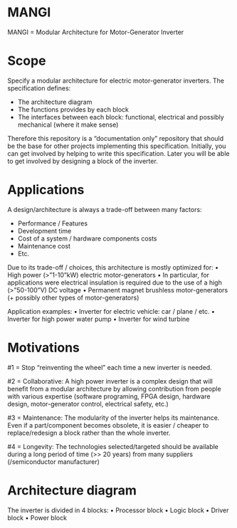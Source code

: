 # MANGI

MANGI = Modular Architecture for Motor-Generator Inverter

# Scope
Specify a modular architecture for electric motor-generator inverters.
The specification defines:
-	The architecture diagram
-	The functions provides by each block
-	The interfaces between each block: functional, electrical and possibly mechanical (where it make sense)

Therefore this repository is a “documentation only” repository that should be the base for other projects implementing this specification.
Initially, you can get involved by helping to write this specification.
Later you will be able to get involved by designing a block of the inverter. 


# Applications
A design/architecture is always a trade-off between many factors:
-	Performance / Features
-	Development time
-	Cost of a system / hardware components costs
-	Maintenance cost
-	Etc.

Due to its trade-off / choices, this architecture is mostly optimized for:
•	High power (>”1-10”kW) electric motor-generators
•	In particular, for applications were electrical insulation is required due to the use of a high (>”50-100”V) DC voltage
•	Permanent magnet brushless motor-generators (+ possibly other types of motor-generators)

Application examples:
•	Inverter for electric vehicle: car / plane / etc.
•	Inverter for high power water pump
•	Inverter for wind turbine

#	Motivations

#1 = Stop “reinventing the wheel” each time a new inverter is needed.

#2 = Collaborative:     A high power inverter is a complex design that will benefit from a modular architecture by allowing contribution from people with various expertise (software programing, FPGA design, hardware design, motor-generator control, electrical safety, etc.)

#3 = Maintenance:   The modularity of the inverter helps its maintenance. Even if a part/component becomes obsolete, it is easier / cheaper to replace/redesign a block rather than the whole inverter.

#4 = Longevity:     The technologies selected/targeted should be available during a long period of time (>> 20 years) from many suppliers (/semiconductor manufacturer)


#	Architecture diagram
The inverter is divided in 4 blocks:
•	Processor block
•	Logic block
•	Driver block
•	Power block

 




